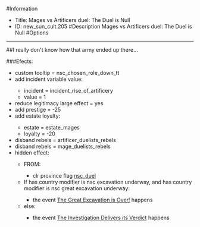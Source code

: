 #Information
 - Title: Mages vs Artificers duel: The Duel is Null
 - ID: new_sun_cult.205
#Description
Mages vs Artificers duel: The Duel is Null
#Options

___
##I really don't know how that army ended up there...

###Efects:<ul><li>custom tooltip = nsc_chosen_role_down_tt</li><li>add incident variable value:</li><ul><li>incident = incident_rise_of_artificery</li><li>value = 1</li></ul><li>reduce legitimacy large effect = yes</li><li>add prestige = -25</li><li>add estate loyalty:</li><ul><li>estate = estate_mages</li><li>loyalty = -20</li></ul><li>disband rebels = artificer_duelists_rebels</li><li>disband rebels = mage_duelists_rebels</li><li>hidden effect:</li><ul><li>FROM:</li><ul><li>clr province flag [nsc_duel](../flags/nsc_duel.md)</li></ul><li>If has country modifier is nsc excavation underway, and has country modifier is nsc great excavation underway:</li><ul><li>the event [The Great Excavation is Over!](../events/the_great_excavation_is_over.md) happens</li></ul><li>else:</li><ul><li>the event [The Investigation Delivers its Verdict](../events/the_investigation_delivers_its_verdict.md) happens</li></ul></ul></ul>

